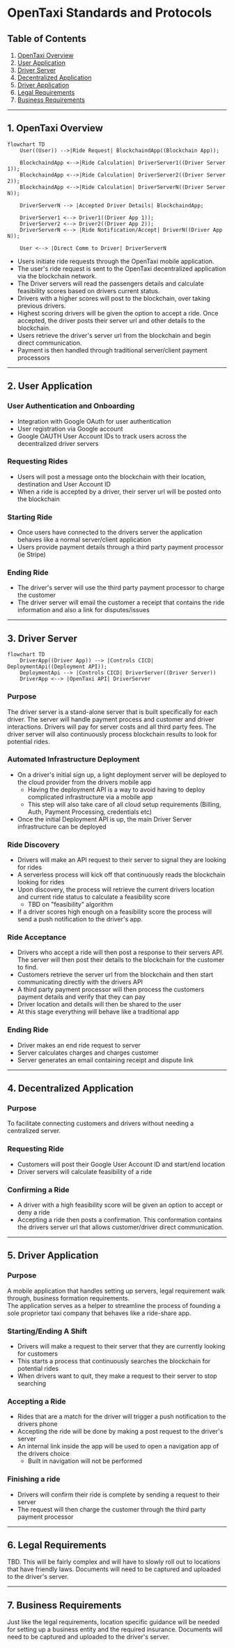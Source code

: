 # OpenTaxi Standards and Protocols

## Table of Contents

1. [OpenTaxi Overview](#opentaxi-overview)
2. [User Application](#user-application)
3. [Driver Server](#driver-server)
4. [Decentralized Application](#decentralized-application)
5. [Driver Application](#driver-application)
6. [Legal Requirements](#legal-requirements)
7. [Business Requirements](#business-requirements)

---

## 1. OpenTaxi Overview  
```mermaid
flowchart TD
    User((User)) -->|Ride Request| BlockchaindApp((Blockchain App));

    BlockchaindApp <-->|Ride Calculation| DriverServer1((Driver Server 1));
    BlockchaindApp <-->|Ride Calculation| DriverServer2((Driver Server 2));
    BlockchaindApp <-->|Ride Calculation| DriverServerN((Driver Server N));

    DriverServerN --> |Accepted Driver Details| BlockchaindApp;
    
    DriverServer1 <--> Driver1((Driver App 1));
    DriverServer2 <--> Driver2((Driver App 2));
    DriverServerN <--> |Ride Notification/Accept| DriverN((Driver App N));
    
    User <--> |Direct Comm to Driver| DriverServerN
```

- Users initiate ride requests through the OpenTaxi mobile application.
- The user's ride request is sent to the OpenTaxi decentralized application via the blockchain network.
- The Driver servers will read the passengers details and calculate feasibility scores based on drivers current status.
- Drivers with a higher scores will post to the blockchain, over taking previous drivers.
- Highest scoring drivers will be given the option to accept a ride.  Once accepted, the driver posts their server url and other details to the blockchain.
- Users retrieve the driver's server url from the blockchain and begin direct communication.
- Payment is then handled through traditional server/client payment processors
---

## 2. User Application
### User Authentication and Onboarding
- Integration with Google OAuth for user authentication
- User registration via Google account
- Google OAUTH User Account IDs to track users across the decentralized driver servers 

### Requesting Rides
- Users will post a message onto the blockchain with their location, destination and User Account ID
- When a ride is accepted by a driver, their server url will be posted onto the blockchain

### Starting Ride
- Once users have connected to the drivers server the application behaves like a normal server/client application
- Users provide payment details through a third party payment processor (ie Stripe)

### Ending Ride
- The driver's server will use the third party payment processor to charge the customer 
- The driver server will email the customer a receipt that contains the ride information and also a link for disputes/issues

---

## 3. Driver Server
```mermaid
flowchart TD
    DriverApp((Driver App)) --> |Controls CICD| DeploymentApi((Deployment API));
    DeploymentApi --> |Controls CICD| DriverServer((Driver Server))
    DriverApp <--> |OpenTaxi API| DriverServer
```
### Purpose
The driver server is a stand-alone server that is built specifically for each driver. The server will handle payment process
and customer and driver interactions.  Drivers will pay for server costs and all third party fees.  The driver server will also
continuously process blockchain results to look for potential rides.

### Automated Infrastructure Deployment
- On a driver's initial sign up, a light deployment server will be deployed to the cloud provider from the drivers mobile app
  - Having the deployment API is a way to avoid having to deploy complicated infrastructure via a mobile app
  - This step will also take care of all cloud setup requirements (Billing, Auth, Payment Processing, credentials etc)
- Once the initial Deployment API is up, the main Driver Server infrastructure can be deployed

### Ride Discovery
- Drivers will make an API request to their server to signal they are looking for rides
- A serverless process will kick off that continuously reads the blockchain looking for rides 
- Upon discovery, the process will retrieve the current drivers location and current ride status to calculate a feasibility score  
  - TBD on "feasibility" algorithm
- If a driver scores high enough on a feasibility score the process will send a push notification to the driver's app.

### Ride Acceptance
- Drivers who accept a ride will then post a response to their servers API.  The server will then post their details to the blockchain for the customer to find.
- Customers retrieve the server url from the blockchain and then start communicating directly with the drivers API
- A third party payment processor will then process the customers payment details and verify that they can pay
- Driver location and details will then be shared to the user
- At this stage everything will behave like a traditional app

### Ending Ride
- Driver makes an end ride request to server
- Server calculates charges and charges customer
- Server generates an email containing receipt and dispute link

---

## 4. Decentralized Application 
### Purpose
To facilitate connecting customers and drivers without needing a centralized server.

### Requesting Ride
- Customers will post their Google User Account ID and start/end location
- Driver servers will calculate feasibility of a ride

### Confirming a Ride
- A driver with a high feasibility score will be given an option to accept or deny a ride
- Accepting a ride then posts a confirmation.  This conformation contains the drivers server url that allows customer/driver direct communication.

---

## 5. Driver Application
### Purpose
A mobile application that handles setting up servers, legal requirement walk through, business formation requirements.  
The application serves as a helper to streamline the process of founding a sole proprietor taxi company that behaves like a ride-share app.

### Starting/Ending A Shift
- Drivers will make a request to their server that they are currently looking for customers
- This starts a process that continuously searches the blockchain for potential rides
- When drivers want to quit, they make a request to their server to stop searching

### Accepting a Ride
- Rides that are a match for the driver will trigger a push notification to the drivers phone
- Accepting the ride will be done by making a post request to the driver's server
- An internal link inside the app will be used to open a navigation app of the drivers choice
  - Built in navigation will not be performed

### Finishing a ride
- Drivers will confirm their ride is complete by sending a request to their server
- The request will then charge the customer through the third party payment processor

---

## 6. Legal Requirements
TBD. This will be fairly complex and will have to slowly roll out to locations that have friendly laws.  Documents will need to be captured and uploaded to the driver's server.

---

## 7. Business Requirements
Just like the legal requirements, location specific guidance will be needed for setting up a business entity and the required insurance. Documents will need to be captured and uploaded to the driver's server.
